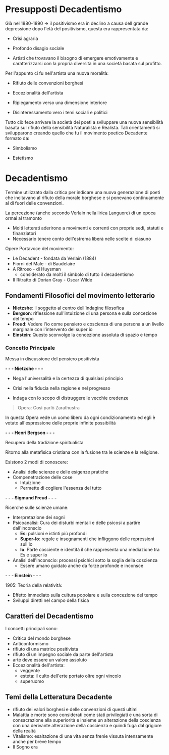 # Presupposti Decadentismo

Già nel 1880-1890 -> il positivismo era in declino a causa dell grande depressione dopo l'età del positivismo, questa era rappresentata da:

- Crisi agraria

- Profondo disagio sociale

- Artisti che trovavano il bisogno di emergere emotivamente e caratterizzarsi con la propria diversità in una società basata sul profitto.

Per l'appunto ci fu nell'artista una nuova moralità:

- Rifiuto delle convenzioni borghesi

- Eccezionalità dell'artista

- Ripiegamento verso una dimensione interiore

- Disinteressamento vero i temi sociali e politici

Tutto ciò fece arrivare la società dei poeti a sviluppare una nuova sensibilità basata sul rifiuto della sensibilità Naturalista e Realista.
Tali orientamenti si svilupparono creando quello che fu il movimento poetico Decadente formato da:

- Simbolismo

- Estetismo

# Decadentismo

Termine utilizzato dalla critica per indicare una nuova generazione di poeti che incitavano al rifiuto della morale borghese e si ponevano continuamente al di fuori delle convenzioni.

La percezione (anche secondo Verlain nella lirica Languore) di un epoca ormai al tramonto

- Molti letterati aderirono a movimenti e correnti con proprie sedi, statuti e finanziatori
- Necessario tenere conto dell'estrema liberà nelle scelte di ciasuno 


Opere Portavoce del movimento:
- Le Decadent - fondata da Verlain (1884)
- Fiorni del Male - di Baudelaire
- A Ritroso - di Huysman
	- considerato da molti il simbolo di tutto il decadentismo
- Il Ritratto di Dorian Gray - Oscar Wilde

## Fondamenti Filosofici del movimento letterario

- **Nietzshe**: il soggetto al centro dell'indagine filosofica
- **Bergson**: riflessione sull'intuizione di una persona e sulla concezione del tempo
- **Freud**: Vedere l'io come pensiero e coscienza di una persona a un livello marginale con l'intervento del super io
- **Einstein**: Questo sconvolge la concezione assoluta di spazio e tempo

### Concetto Principale

Messa in discussione del pensiero positivista

**- - - Nietzshe - - -**

- Nega l'universalità e la certezza di qualsiasi principio

- Crisi nella fiducia nella ragione e nel progresso

- Indaga con lo scopo di distruggere le vecchie credenze


> Opera: Così parlò Zarathustra

In questa Opera vede un uomo libero da ogni condizionamento ed egli è votato all'espressione delle proprie infinite possibilità

**- - - Henri Bergson - - -**

Recupero della tradizione spiritualista

Ritorno alla metafisica cristiana con la fusione tra le scienze e la religione.

Esistono 2 modi di conoscere:
- Analisi delle scienze e delle esigenze pratiche
- Compenetrazione delle cose
	- Intuizione
	- Permette di cogliere l'essenza del tutto

**- - - Sigmund Freud - - -**

Ricerche sulle scienze umane:
- Interpretazione dei sogni
- Psicoanalisi: Cura dei disturbi mentali e delle psicosi a partire dall'inconscio
	- **Es**: pulsioni e istinti più profondi
	- **Super-Io**: regole e insegnamenti che infliggono delle repressioni sull'io
	- **Io**: Parte cosciente e identità il che rappresenta una mediazione tra Es e super io
- Analisi dell'inconscio: processi psichici sotto la soglia della coscienza
	- Essere umano guidato anche da forze profonde e inconsce 

**- - - Einstein - - -**

1905: Teoria della relatività:
- Effetto immediato sulla cultura popolare e sulla concezione del tempo 
- Sviluppi diretti nel campo della fisica

## Caratteri del Decadentismo

I concetti principali sono:
- Critica del mondo borghese
- Anticonformismo
- rifiuto di una matrice positivista
- rifiuto di un impegno sociale da parte dell'artista
- arte deve essere un valore assoluto
- Eccezionalità dell'artista:
	- veggente
	- esteta: il culto dell'erte portato oltre ogni vincolo
	- superuomo

## Temi della Letteratura Decadente

- rifiuto dei valori borghesi e delle convenzioni di questi ultimi
- Malattia e morte sono considerati come stati privilegiati e una sorta di consacrazione alla superiorità e insieme un alterazione della coscienza con una derivante alterazione della coscienza e quindi fuga dal grigiore della realtà
- Vitalismo: esaltazione di una vita senza frenie vissuta intensamente anche per breve tempo
- Il Sogno era 
<!--stackedit_data:
eyJoaXN0b3J5IjpbNzAzMzEwMjY1LDE3MDkwOTU2NCw1MDQ0MT
UzMDQsLTE3MzE2MjU2NDVdfQ==
-->